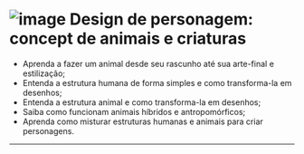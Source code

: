 # ![image](https://github.com/AndreCoutinhom/animals_and_creatures_concept_design/assets/91290799/ad1036d5-35a0-4219-af53-02ed72e39f14) Design de personagem: concept de animais e criaturas 

* Aprenda a fazer um animal desde seu rascunho até sua arte-final e estilização;
* Entenda a estrutura humana de forma simples e como transforma-la em desenhos;
* Entenda a estrutura animal e como transforma-la em desenhos;
* Saiba como funcionam animais híbridos e antropomórficos;
* Aprenda como misturar estruturas humanas e animais para criar personagens.

---

